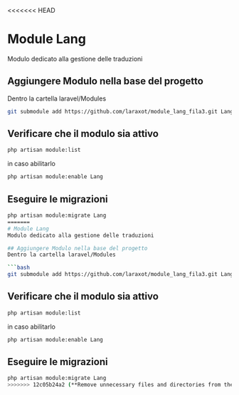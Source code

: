 <<<<<<< HEAD
# Module Lang
Modulo dedicato alla gestione delle traduzioni

## Aggiungere Modulo nella base del progetto
Dentro la cartella laravel/Modules

```bash
git submodule add https://github.com/laraxot/module_lang_fila3.git Lang
```

## Verificare che il modulo sia attivo
```bash
php artisan module:list
```
in caso abilitarlo
```bash
php artisan module:enable Lang
```

## Eseguire le migrazioni
```bash
php artisan module:migrate Lang
=======
# Module Lang
Modulo dedicato alla gestione delle traduzioni

## Aggiungere Modulo nella base del progetto
Dentro la cartella laravel/Modules

```bash
git submodule add https://github.com/laraxot/module_lang_fila3.git Lang
```

## Verificare che il modulo sia attivo
```bash
php artisan module:list
```
in caso abilitarlo
```bash
php artisan module:enable Lang
```

## Eseguire le migrazioni
```bash
php artisan module:migrate Lang
>>>>>>> 12c05b24a2 (**Remove unnecessary files and directories from the Setting module**)
```